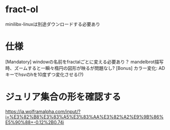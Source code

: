# fract-ol
minilibx-linuxは別途ダウンロードする必要あり


# 仕様
[Mandatory]
windowの名前をfractalごとに変える必要あり？
mandelbrot描写時、ズームすると一瞬々楕円の図形が映るが問題なし?
[Bonus]
カラー変化: ADキーでhsvのhを10度ずつ変化させる(?)

# ジュリア集合の形を確認する
https://ja.wolframalpha.com/input/?i=%E3%82%B8%E3%83%A5%E3%83%AA%E3%82%A2%E9%9B%86%E5%90%88+-0.12%2B0.74i